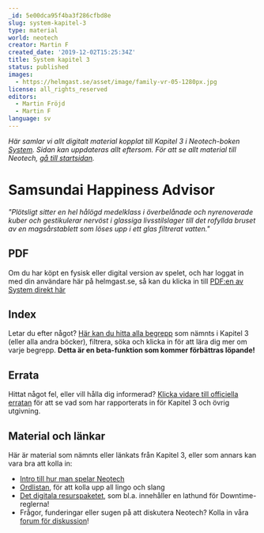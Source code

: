 ```yaml
---
_id: 5e00dca95f4ba3f286cfbd8e
slug: system-kapitel-3
type: material
world: neotech
creator: Martin F
created_date: '2019-12-02T15:25:34Z'
title: System kapitel 3
status: published
images:
  - https://helmgast.se/asset/image/family-vr-05-1280px.jpg
license: all_rights_reserved
editors:
  - Martin Fröjd
  - Martin F
language: sv
---
```

_Här samlar vi allt digitalt material kopplat till Kapitel 3 i Neotech-boken [System](https://webshop.helmgast.se/neotech/neotech-edge-system.html). Sidan kan uppdateras allt eftersom. För att se allt material till Neotech, [gå till startsidan](https://helmgast.se/neotech)._

Samsundai Happiness Advisor
===========================

_"Plötsligt sitter en hel hålögd medelklass i överbelånade och nyrenoverade kuber och gestikulerar nervöst i glassiga livsstilslager till det rofyllda bruset av en magsårstablett som löses upp i ett glas filtrerat vatten."_

PDF
---

Om du har köpt en fysisk eller digital version av spelet, och har loggat in med din användare här på helmgast.se, så kan du klicka in till [PDF:en av System direkt här](https://helmgast.se/asset/download/neotech/neo-1337/system-flattened.pdf)

Index
-----

Letar du efter något? [Här kan du hitta alla begrepp](https://helmgast.se/neotech/topics/?view=index) som nämnts i Kapitel 3 (eller alla andra böcker), filtrera, söka och klicka in för att lära dig mer om varje begrepp. **Detta är en beta-funktion som kommer förbättras löpande!**

Errata
------

Hittat något fel, eller vill hålla dig informerad? [Klicka vidare till officiella erratan](https://helmgast.se/neotech/neotech-errata) för att se vad som har rapporterats in för Kapitel 3 och övrig utgivning.

Material och länkar
-------------------

Här är material som nämnts eller länkats från Kapitel 3, eller som annars kan vara bra att kolla in:

*   [Intro till hur man spelar Neotech](https://helmgast.se/neotech/hur-spelar-man-neotech)
*   [Ordlistan](https://helmgast.se/neotech/ordlista), för att kolla upp all lingo och slang
*   [Det digitala resurspaketet](https://helmgast.se/neotech/neotech-resurspaket), som bl.a. innehåller en lathund för Downtime-reglerna!
*   Frågor, funderingar eller sugen på att diskutera Neotech? Kolla in våra [forum för diskussion](https://lore.pub/+neforum)!
